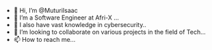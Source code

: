 - 👋 Hi, I’m @MuturiIsaac
- 👀 I’m a Software Engineer at Afri-X ...
- 🌱 I also have vast knowledge in cybersecurity..
- 💞️ I’m looking to collaborate on various projects in the field of Tech...
- 📫 How to reach me...

<!---
MuturiIsaac/MuturiIsaac is a ✨ special ✨ repository because its `README.md` (this file) appears on your GitHub profile.
You can click the Preview link to take a look at your changes.
--->
